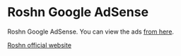 # Roshn Google AdSense

Roshn Google AdSense. You can view the ads [from here](https://roshn-adds.netlify.app/).

[Roshn official website](https://www.roshn.sa)
